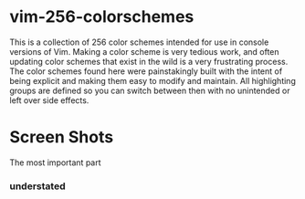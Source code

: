 # vim-256-colorschemes

This is a collection of 256 color schemes intended for use in console versions of Vim.
Making a color scheme is very tedious work, and often updating color schemes that exist
in the wild is a very frustrating process. The color schemes found here were painstakingly
built with the intent of being explicit and making them easy to modify and maintain. All 
highlighting groups are defined so you can switch between then with no unintended or left over 
side effects. 

# Screen Shots

The most important part


### understated
